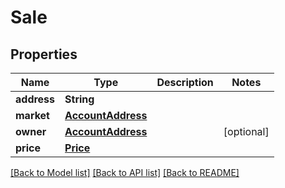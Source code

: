 # Sale

## Properties
Name | Type | Description | Notes
------------ | ------------- | ------------- | -------------
**address** | **String** |  | 
**market** | [**AccountAddress**](AccountAddress.md) |  | 
**owner** | [**AccountAddress**](AccountAddress.md) |  | [optional] 
**price** | [**Price**](Price.md) |  | 

[[Back to Model list]](../README.md#documentation-for-models) [[Back to API list]](../README.md#documentation-for-api-endpoints) [[Back to README]](../README.md)


